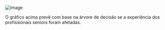 ![image](https://github.com/user-attachments/assets/617efe7d-2054-4d80-851f-eb14a1891e6b)


O gráfico acima prevê com base na árvore de decisão se a experiência dos profissionais seniors foram afetadas.
